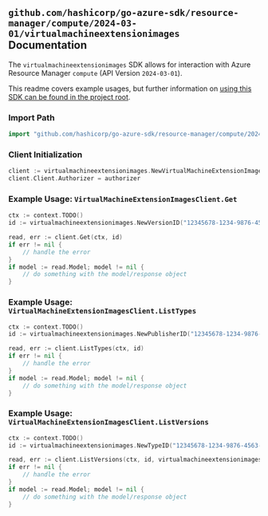 
## `github.com/hashicorp/go-azure-sdk/resource-manager/compute/2024-03-01/virtualmachineextensionimages` Documentation

The `virtualmachineextensionimages` SDK allows for interaction with Azure Resource Manager `compute` (API Version `2024-03-01`).

This readme covers example usages, but further information on [using this SDK can be found in the project root](https://github.com/hashicorp/go-azure-sdk/tree/main/docs).

### Import Path

```go
import "github.com/hashicorp/go-azure-sdk/resource-manager/compute/2024-03-01/virtualmachineextensionimages"
```


### Client Initialization

```go
client := virtualmachineextensionimages.NewVirtualMachineExtensionImagesClientWithBaseURI("https://management.azure.com")
client.Client.Authorizer = authorizer
```


### Example Usage: `VirtualMachineExtensionImagesClient.Get`

```go
ctx := context.TODO()
id := virtualmachineextensionimages.NewVersionID("12345678-1234-9876-4563-123456789012", "location", "publisherName", "typeName", "version")

read, err := client.Get(ctx, id)
if err != nil {
	// handle the error
}
if model := read.Model; model != nil {
	// do something with the model/response object
}
```


### Example Usage: `VirtualMachineExtensionImagesClient.ListTypes`

```go
ctx := context.TODO()
id := virtualmachineextensionimages.NewPublisherID("12345678-1234-9876-4563-123456789012", "location", "publisherName")

read, err := client.ListTypes(ctx, id)
if err != nil {
	// handle the error
}
if model := read.Model; model != nil {
	// do something with the model/response object
}
```


### Example Usage: `VirtualMachineExtensionImagesClient.ListVersions`

```go
ctx := context.TODO()
id := virtualmachineextensionimages.NewTypeID("12345678-1234-9876-4563-123456789012", "location", "publisherName", "typeName")

read, err := client.ListVersions(ctx, id, virtualmachineextensionimages.DefaultListVersionsOperationOptions())
if err != nil {
	// handle the error
}
if model := read.Model; model != nil {
	// do something with the model/response object
}
```
